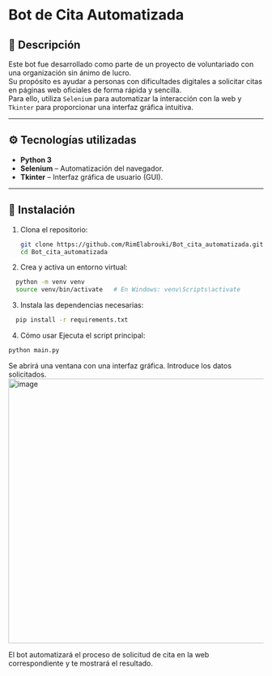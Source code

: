 # Bot de Cita Automatizada

## 🤖 Descripción

Este bot fue desarrollado como parte de un proyecto de voluntariado con una organización sin ánimo de lucro.  
Su propósito es ayudar a personas con dificultades digitales a solicitar citas en páginas web oficiales de forma rápida y sencilla.  
Para ello, utiliza `Selenium` para automatizar la interacción con la web y `Tkinter` para proporcionar una interfaz gráfica intuitiva.

---

## ⚙️ Tecnologías utilizadas

- **Python 3**
- **Selenium** – Automatización del navegador.
- **Tkinter** – Interfaz gráfica de usuario (GUI).

---

## 🚀 Instalación

1. Clona el repositorio:
   ```bash
   git clone https://github.com/RimElabrouki/Bot_cita_automatizada.git
   cd Bot_cita_automatizada

2. Crea y activa un entorno virtual:
 ```bash
   python -m venv venv
   source venv/bin/activate   # En Windows: venv\Scripts\activate
 ```
3. Instala las dependencias necesarias:
 ```bash
   pip install -r requirements.txt
  ```

4. Cómo usar
Ejecuta el script principal:

 ```bash
python main.py
  ```
Se abrirá una ventana con una interfaz gráfica. Introduce los datos solicitados.
<img width="523" alt="image" src="https://github.com/user-attachments/assets/4e0cb6dd-f033-40f1-bc4a-46284828553b" />




El bot automatizará el proceso de solicitud de cita en la web correspondiente y te mostrará el resultado.
